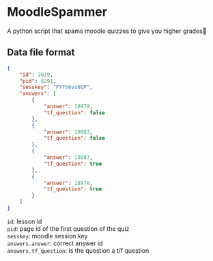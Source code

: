# MoodleSpammer
A python script that spams moodle quizzes to give you higher grades🚀

## Data file format
```json
{
	"id": 2619,
	"pid": 8291,
	"sesskey": "PYTS6vu8QP",
	"answers": [
		{
			"answer": 18979,
			"tf_question": false
		},
		{
			"answer": 18983,
			"tf_question": false
		},
		{
			"answer": 18987,
			"tf_question": true
		},
		{
			"answer": 18978,
			"tf_question": true
		}
	]
}
```
`id`: lesson id  
`pid`: page id of the first question of the quiz  
`sesskey`: moodle session key  
`answers.answer`: correct answer id  
`answers.tf_question`: is the question a t/f question  
